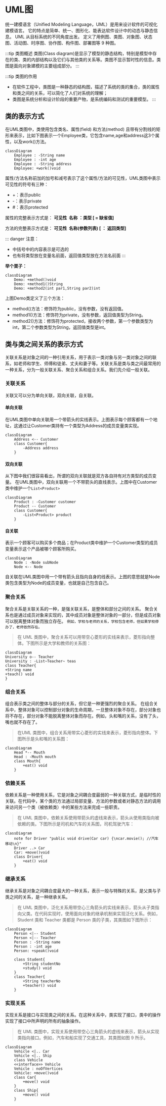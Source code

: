 # UML图

统一建模语言（Unified Modeling Language，UML）是用来设计软件的可视化建模语言。
它的特点是简单、统一、图形化、能表达软件设计中的动态与静态信息。
UML 从目标系统的不同角度出发。
定义了用例图、类图、对象图、状态图、活动图、时序图、协作图、构件图、部署图等 9 种图。

:::tip 类图概述
类图(Class diagram)是显示了模型的静态结构，特别是模型中存在的类、类的内部结构以及它们与其他类的关系等。类图不显示暂时性的信息。类图是面向对象建模的主要组成部分。
:::

:::tip 类图的作用
- 在软件工程中，类图是一种静态的结构图，描述了系统的类的集合，类的属性和类之间的关系，可以简化了人们对系统的理解；
- 类图是系统分析和设计阶段的重要产物，是系统编码和测试的重要模型。
:::




## 类的表示方式

在UML类图中，类使用包含类名、属性(field) 和方法(method) 且带有分割线的矩形来表示，比如下图表示一个Employee类，它包含name,age和address这3个属性，以及work()方法。

```mermaid
classDiagram
    Employee : -String name
    Employee : -int age
    Employee : -String address
    Employee: +work()void
```

属性/方法名称前加的加号和减号表示了这个属性/方法的可见性，UML类图中表示可见性的符号有三种：

-  +：表示public 
-  -：表示private 
-  #：表示protected 

属性的完整表示方式是： **可见性  名称 ：类型 [ = 缺省值]**

方法的完整表示方式是： **可见性  名称(参数列表) [ ： 返回类型]**

::: danger 注意：
- 中括号中的内容表示是可选的
- 也有将类型放在变量名前面，返回值类型放在方法名前面
:::

**举个栗子：**
```mermaid
classDiagram
    Demo: +method()void
    Demo: +method1()String
    Demo: +method2(int par1,String par2)int
```

上图Demo类定义了三个方法：

- method()方法：修饰符为public，没有参数，没有返回值。
- method1()方法：修饰符为private，没有参数，返回值类型为String。
- method2()方法：修饰符为protected，接收两个参数，第一个参数类型为int，第二个参数类型为String，返回值类型是int。

## 类与类之间关系的表示方式
关联关系是对象之间的一种引用关系，用于表示一类对象与另一类对象之间的联系，如老师和学生、师傅和徒弟、丈夫和妻子等。关联关系是类与类之间最常用的一种关系，分为一般关联关系、聚合关系和组合关系。我们先介绍一般关联。

### 关联关系
关联又可以分为单向关联，双向关联，自关联。

#### 单向关联

在UML类图中单向关联用一个带箭头的实线表示。上图表示每个顾客都有一个地址，这通过让Customer类持有一个类型为Address的成员变量类实现。
```mermaid
classDiagram
    Address <-- Customer
    class Customer{
        -Address address
    }
```
#### 双向关联
从下图中我们很容易看出，所谓的双向关联就是双方各自持有对方类型的成员变量。
在UML类图中，双向关联用一个不带箭头的直线表示。上图中在Customer类中维护一个`List<Product>`
```mermaid
classDiagram
    Product : -Customer customer
    Product -- Customer
    class Customer{
        -List<Product> product
    }
```

#### 自关联
表示一个顾客可以购买多个商品；在Product类中维护一个Customer类型的成员变量表示这个产品被哪个顾客所购买。
```mermaid
classDiagram
    Node : -Node subNode
    Node <-- Node
```
自关联在UML类图中用一个带有箭头且指向自身的线表示。上图的意思就是Node类包含类型为Node的成员变量，也就是自己包含自己。

### 聚合关系
聚合关系是关联关系的一种，是强关联关系，是整体和部分之间的关系。
聚合关系也是通过成员对象来实现的，其中成员对象是整体对象的一部分，但是成员对象可以脱离整体对象而独立存在。
`例如，学校与老师的关系，学校包含老师，但如果学校停办了，老师依然存在。`
>在 UML 类图中，聚合关系可以用带空心菱形的实线来表示，菱形指向整体。下图所示是大学和教师的关系图：
```mermaid
classDiagram
University o-- Teacher
University : -List~Teacher~ teas
class Teacher{
+String name
+teach() void
}
```

### 组合关系
组合表示类之间的整体与部分的关系，但它是一种更强烈的聚合关系。
在组合关系中，整体对象可以控制部分对象的生命周期，一旦整体对象不存在，部分对象也将不存在，部分对象不能脱离整体对象而存在。例如，头和嘴的关系，没有了头，嘴也就不存在了。
>在UML 类图中，组合关系用带实心菱形的实线来表示，菱形指向整体。下图所示是头和嘴的关系图：
```mermaid
classDiagram
    Head *-- Mouth
    Head : -Mouth mouth
    class Mouth{
        +eat() void
    }
```

### 依赖关系
依赖关系是一种使用关系，它是对象之间耦合度最弱的一种关联方式，是临时性的关联。在代码中，某个类的方法通过局部变量、方法的参数或者对静态方法的调用来访问另一个类（被依赖类）中的某些方法来完成一些职责。

>在 UML 类图中，依赖关系使用带箭头的虚线来表示，箭头从使用类指向被依赖的类。下图所示是司机和汽车的关系图，司机驾驶汽车：
```mermaid
classDiagram
    note for Driver "public void drive(Car car) {\ncar.movie(); //汽车移动\n}"
    Driver ..> Car
    Car: +move()void
    class Driver{
        +eat() void
    }
```
### 继承关系
继承关系是对象之间耦合度最大的一种关系，表示一般与特殊的关系，是父类与子类之间的关系，是一种继承关系。
>在 UML 类图中，泛化关系用带空心三角箭头的实线来表示，箭头从子类指向父类。在代码实现时，使用面向对象的继承机制来实现泛化关系。例如，Student 类和 Teacher 类都是 Person 类的子类，其类图如下图所示：

```mermaid
classDiagram
    Person <|-- Student
    Person <|-- Teacher
    Person : -String name
    Person : -int age
    Person: +speak()void

    class Student{
        +String studentNo
        +study() void
    }
    class Teacher{
        +String teacherNo
        +teacher() void
    }

```
### 实现关系
实现关系是接口与实现类之间的关系。在这种关系中，类实现了接口，类中的操作实现了接口中所声明的所有的抽象操作。
> 在 UML 类图中，实现关系使用带空心三角箭头的虚线来表示，箭头从实现类指向接口。例如，汽车和船实现了交通工具，其类图如图 9 所示。

```mermaid
classDiagram
    Vehicle <|.. Car
    Vehicle <|.. Ship
    class Vehicle
    <<interface>> Vehicle
    Vehicle : noOfVertices
    Vehicle: +move()void
    class Car{
        +move() void
    }
    class Ship{
        +move() void
    }


```




